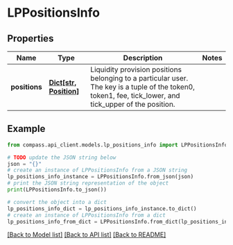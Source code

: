 # LPPositionsInfo


## Properties

Name | Type | Description | Notes
------------ | ------------- | ------------- | -------------
**positions** | [**Dict[str, Position]**](Position.md) | Liquidity provision positions belonging to a particular user. The key is a tuple of the token0, token1, fee, tick_lower, and tick_upper of the position. | 

## Example

```python
from compass.api_client.models.lp_positions_info import LPPositionsInfo

# TODO update the JSON string below
json = "{}"
# create an instance of LPPositionsInfo from a JSON string
lp_positions_info_instance = LPPositionsInfo.from_json(json)
# print the JSON string representation of the object
print(LPPositionsInfo.to_json())

# convert the object into a dict
lp_positions_info_dict = lp_positions_info_instance.to_dict()
# create an instance of LPPositionsInfo from a dict
lp_positions_info_from_dict = LPPositionsInfo.from_dict(lp_positions_info_dict)
```
[[Back to Model list]](../README.md#documentation-for-models) [[Back to API list]](../README.md#documentation-for-api-endpoints) [[Back to README]](../README.md)


